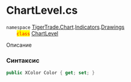 
# ChartLevel.cs
`namespace` [TigerTrade.Chart](../../../../../TigerTrade.Chart.md).[Indicators](../../../../../TigerTrade.Chart/Indicators.md).[Drawings](../../../../../TigerTrade.Chart/Indicators/Drawings.md)  
&nbsp;&nbsp;&nbsp;&nbsp;&nbsp;&nbsp;&nbsp;<mark style="color:red;">`class`</mark> [ChartLevel](../../ChartLevel.cs.md)

Описание

### Синтаксис
```csharp
public XColor Color { get; set; }
```
